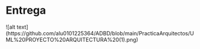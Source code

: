 <h1> Entrega </h1>
![alt text](https://github.com/alu0101225364/ADBD/blob/main/PracticaArquitectos/UML%20PROYECTO%20ARQUITECTURA%20(1).png)


